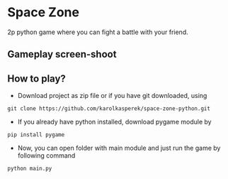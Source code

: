 # Space Zone
2p python game where you can fight a battle with your friend.

## Gameplay screen-shoot

## How to play?
- Download project as zip file or if you have git downloaded, using
```
git clone https://github.com/karolkasperek/space-zone-python.git
```
- If you already have python installed, download pygame module by
```
pip install pygame
```
- Now, you can open folder with main module and just run the game by following command
```
python main.py
```
